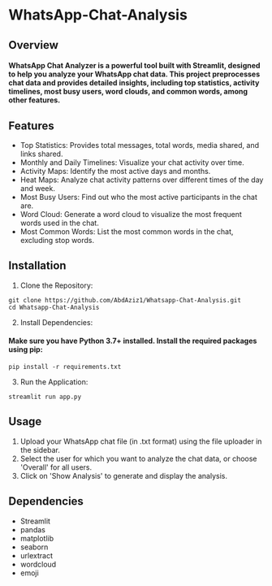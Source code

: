 # WhatsApp-Chat-Analysis
## Overview
#### WhatsApp Chat Analyzer is a powerful tool built with Streamlit, designed to help you analyze your WhatsApp chat data. This project preprocesses chat data and provides detailed insights, including top statistics, activity timelines, most busy users, word clouds, and common words, among other features.

## Features
* Top Statistics: Provides total messages, total words, media shared, and links shared.
* Monthly and Daily Timelines: Visualize your chat activity over time.
* Activity Maps: Identify the most active days and months.
* Heat Maps: Analyze chat activity patterns over different times of the day and week.
* Most Busy Users: Find out who the most active participants in the chat are.
* Word Cloud: Generate a word cloud to visualize the most frequent words used in the chat.
* Most Common Words: List the most common words in the chat, excluding stop words.

## Installation
1. Clone the Repository:
```
git clone https://github.com/AbdAziz1/Whatsapp-Chat-Analysis.git
cd Whatsapp-Chat-Analysis
```
2. Install Dependencies:
#### Make sure you have Python 3.7+ installed. Install the required packages using pip:
```
pip install -r requirements.txt
```
3. Run the Application:
```
streamlit run app.py
```
## Usage
1. Upload your WhatsApp chat file (in .txt format) using the file uploader in the sidebar.
2. Select the user for which you want to analyze the chat data, or choose 'Overall' for all users.
3. Click on 'Show Analysis' to generate and display the analysis.

## Dependencies
* Streamlit
* pandas
* matplotlib
* seaborn
* urlextract
* wordcloud
* emoji
